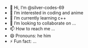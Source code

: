 - 👋 Hi, I’m @silver-codes-69
- 👀 I’m interested in coding and anime
- 🌱 I’m currently learning c++
- 💞️ I’m looking to collaborate on ...
- 📫 How to reach me ...
- 😄 Pronouns: he him
- ⚡ Fun fact: ...

<!---
silver-codes-69/silver-codes-69 is a ✨ special ✨ repository because its `README.md` (this file) appears on your GitHub profile.
You can click the Preview link to take a look at your changes.
--->
